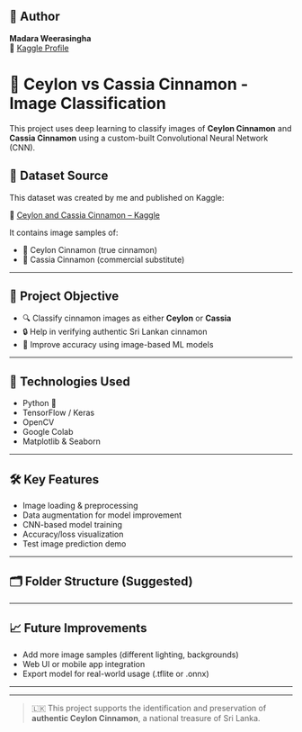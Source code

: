 ## 🙋 Author

**Madara Weerasingha**  
🔗 [Kaggle Profile](https://www.kaggle.com/madaraweerasingha)
# 🌿 Ceylon vs Cassia Cinnamon - Image Classification

This project uses deep learning to classify images of **Ceylon Cinnamon** and **Cassia Cinnamon** using a custom-built Convolutional Neural Network (CNN).

## 📁 Dataset Source

This dataset was created by me and published on Kaggle:

🔗 [Ceylon and Cassia Cinnamon – Kaggle](https://www.kaggle.com/datasets/madaraweerasingha/ceylon-and-cassia-cinnemon)

It contains image samples of:
- 🌱 Ceylon Cinnamon (true cinnamon)
- 🌰 Cassia Cinnamon (commercial substitute)

---

## 🎯 Project Objective

- 🔍 Classify cinnamon images as either **Ceylon** or **Cassia**
- 🔒 Help in verifying authentic Sri Lankan cinnamon
- 🧠 Improve accuracy using image-based ML models

---

## 🧰 Technologies Used

- Python 🐍
- TensorFlow / Keras
- OpenCV
- Google Colab
- Matplotlib & Seaborn

---

## 🛠️ Key Features

- Image loading & preprocessing
- Data augmentation for model improvement
- CNN-based model training
- Accuracy/loss visualization
- Test image prediction demo

---

## 🗂️ Folder Structure (Suggested)


---

## 📈 Future Improvements

- Add more image samples (different lighting, backgrounds)
- Web UI or mobile app integration
- Export model for real-world usage (.tflite or .onnx)

---



---

> 🇱🇰 This project supports the identification and preservation of **authentic Ceylon Cinnamon**, a national treasure of Sri Lanka.


